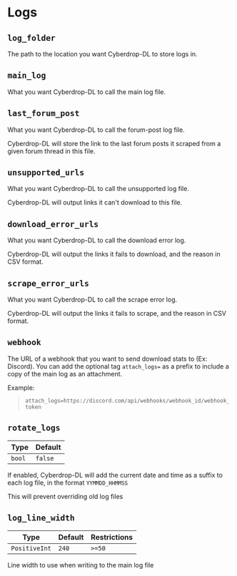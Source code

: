 # Logs

## `log_folder`

The path to the location you want Cyberdrop-DL to store logs in.

## `main_log`

What you want Cyberdrop-DL to call the main log file.

## `last_forum_post`

What you want Cyberdrop-DL to call the forum-post log file.

Cyberdrop-DL will store the link to the last forum posts it scraped from a given forum thread in this file.

## `unsupported_urls`

What you want Cyberdrop-DL to call the unsupported log file.

Cyberdrop-DL will output links it can't download to this file.

## `download_error_urls`

What you want Cyberdrop-DL to call the download error log.

Cyberdrop-DL will output the links it fails to download, and the reason in CSV format.

## `scrape_error_urls`

What you want Cyberdrop-DL to call the scrape error log.

Cyberdrop-DL will output the links it fails to scrape, and the reason in CSV format.

## `webhook`

The URL of a webhook that you want to send download stats to (Ex: Discord). You can add the optional tag `attach_logs=` as a prefix to include a copy of the main log as an attachment.

Example:

> `attach_logs=https://discord.com/api/webhooks/webhook_id/webhook_token`

## `rotate_logs`

| Type           | Default  |
|----------------|----------|
| `bool` | `false`|

If enabled, Cyberdrop-DL will add the current date and time as a suffix to each log file, in the format `YYMMDD_HHMMSS`

This will prevent overriding old log files

## `log_line_width`

| Type           | Default  | Restrictions |
|----------------|----------|--------------|
| `PositiveInt` | `240`| `>=50`|

Line width to use when writing to the main log file
